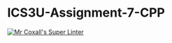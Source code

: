 # ICS3U-Assignment-7-CPP

[![Mr Coxall's Super Linter](https://github.com/marshall-demars/ICS3U-Assignment-7-CPP/workflows/Mr%20Coxall's%20Super%20Linter/badge.svg)](https://github.com/marshall-demars/ICS3U-Assignment-7-CPP/actions/)

